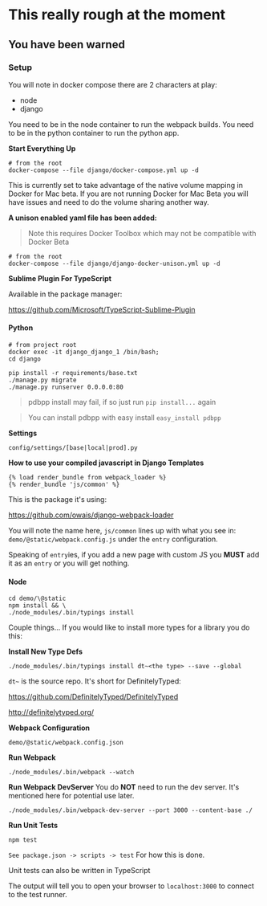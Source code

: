 # This really rough at the moment
## You have been warned

### Setup

You will note in docker compose there are 2 characters at play:

- node
- django

You need to be in the node container to run the webpack builds.
You need to be in the python container to run the python app.

**Start Everything Up**

```
# from the root
docker-compose --file django/docker-compose.yml up -d
```

This is currently set to take advantage of the native volume mapping in Docker
for Mac beta. If you are not running Docker for Mac Beta you will have issues
and need to do the volume sharing another way.

**A unison enabled yaml file has been added:**
> Note this requires Docker Toolbox which may not be compatible with Docker Beta

```
# from the root
docker-compose --file django/django-docker-unison.yml up -d
```

**Sublime Plugin For TypeScript**

Available in the package manager:

https://github.com/Microsoft/TypeScript-Sublime-Plugin

#### Python
```
# from project root
docker exec -it django_django_1 /bin/bash;
cd django

pip install -r requirements/base.txt
./manage.py migrate
./manage.py runserver 0.0.0.0:80
```
> pdbpp install may fail, if so just run `pip install...` again

> You can install pdbpp with easy install `easy_install pdbpp`

**Settings**

`config/settings/[base|local|prod].py`


**How to use your compiled javascript in Django Templates**

```
{% load render_bundle from webpack_loader %}
{% render_bundle 'js/common' %}
```

This is the package it's using:

https://github.com/owais/django-webpack-loader

You will note the name here, `js/common` lines up with what you see in:
`demo/@static/webpack.config.js` under the `entry` configuration.

Speaking of `entry`ies, if you add a new page with custom JS you **MUST**
add it as an `entry` or you will get nothing.

#### Node
```
cd demo/\@static
npm install && \
./node_modules/.bin/typings install
```

Couple things...
If you would like to install more types for a library you do this:

**Install New Type Defs**
```
./node_modules/.bin/typings install dt~<the type> --save --global
```

`dt~` is the source repo. It's short for DefinitelyTyped:

https://github.com/DefinitelyTyped/DefinitelyTyped

http://definitelytyped.org/


**Webpack Configuration**

```
demo/@static/webpack.config.json
```

**Run Webpack**

```
./node_modules/.bin/webpack --watch
```


**Run Webpack DevServer**
You do **NOT** need to run the dev server. It's mentioned here for potential use later.
```
./node_modules/.bin/webpack-dev-server --port 3000 --content-base ./
```



**Run Unit Tests**

```
npm test
```

`See package.json -> scripts -> test`
For how this is done.

Unit tests can also be written in TypeScript

The output will tell you to open your browser to `localhost:3000` to connect to the test runner.
